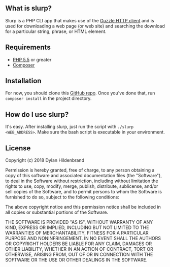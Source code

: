 ## What is slurp?

Slurp is a PHP CLI app that makes use of the [Guzzle HTTP client](https://github.com/guzzle/guzzle) and is used for downloading a web page (or web site) and searching the download for a particular string, phrase, or HTML element.

## Requirements

+ [PHP 5.5](https://secure.php.net/) or greater
+ [Composer](https://getcomposer.org/)

## Installation

For now, you should clone this [GitHub repo](https://github.com/Dilden/slurp). Once you've done that, run `composer install` in the project directory.


## How do I use slurp?

It's easy. After installing slurp, just run the script with `./slurp <WEB_ADDRESS>`. Make sure the bash script is executable in your environment.

## License

Copyright (c) 2018 Dylan Hildenbrand 

Permission is hereby granted, free of charge, to any person obtaining a copy
of this software and associated documentation files (the "Software"), to deal
in the Software without restriction, including without limitation the rights
to use, copy, modify, merge, publish, distribute, sublicense, and/or sell
copies of the Software, and to permit persons to whom the Software is
furnished to do so, subject to the following conditions:

The above copyright notice and this permission notice shall be included in all
copies or substantial portions of the Software.

THE SOFTWARE IS PROVIDED "AS IS", WITHOUT WARRANTY OF ANY KIND, EXPRESS OR
IMPLIED, INCLUDING BUT NOT LIMITED TO THE WARRANTIES OF MERCHANTABILITY,
FITNESS FOR A PARTICULAR PURPOSE AND NONINFRINGEMENT. IN NO EVENT SHALL THE
AUTHORS OR COPYRIGHT HOLDERS BE LIABLE FOR ANY CLAIM, DAMAGES OR OTHER
LIABILITY, WHETHER IN AN ACTION OF CONTRACT, TORT OR OTHERWISE, ARISING FROM,
OUT OF OR IN CONNECTION WITH THE SOFTWARE OR THE USE OR OTHER DEALINGS IN THE
SOFTWARE.
